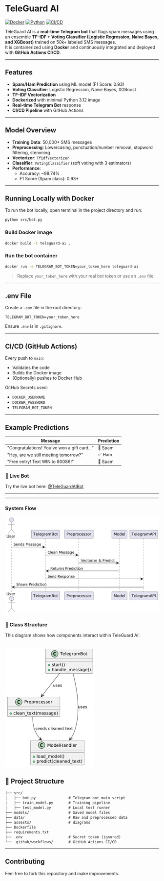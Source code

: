 # TeleGuard AI

[![Docker](https://img.shields.io/badge/built%20with-Docker-blue?style=flat-square&logo=docker)](https://www.docker.com/)
[![Python](https://img.shields.io/badge/python-3.12-blue.svg?logo=python)](https://www.python.org/)
[![CI/CD](https://img.shields.io/github/actions/workflow/status/ibrahimify/teleguard-ai/docker-build.yml?style=flat-square&logo=github)](https://github.com/ibrahimify/teleguard-ai/actions)

TeleGuard AI is a **real-time Telegram bot** that flags spam messages using an ensemble **TF–IDF + Voting Classifier (Logistic Regression, Naive Bayes, and XGBoost)** trained on 50k+ labeled SMS messages.  
It is containerized using **Docker** and continuously integrated and deployed with **GitHub Actions CI/CD**.

---

## Features

-  **Spam/Ham Prediction** using ML model (F1 Score: 0.93)
-  **Voting Classifier**: Logistic Regression, Naive Bayes, XGBoost
-  **TF–IDF Vectorization**
-  **Dockerized** with minimal Python 3.12 image
-  **Real-time Telegram Bot** response
-  **CI/CD Pipeline** with GitHub Actions

---

## Model Overview

- **Training Data**: 50,000+ SMS messages
- **Preprocessing**: Lowercasing, punctuation/number removal, stopword filtering, stemming
- **Vectorizer**: `TfidfVectorizer`
- **Classifier**: `VotingClassifier` (soft voting with 3 estimators)
- **Performance**:
  - Accuracy: ~98.74%
  - F1 Score (Spam class): 0.93+

---

## Running Locally with Docker

To run the bot locally, open terminal in the project directory and run:

```bash
python src/bot.py
```

### Build Docker image

```bash
docker build -t teleguard-ai .
```

### Run the bot container

```bash
docker run -e TELEGRAM_BOT_TOKEN=your_token_here teleguard-ai
```

> Replace `your_token_here` with your real bot token or use an `.env` file.

---

## .env File

Create a `.env` file in the root directory:

```env
TELEGRAM_BOT_TOKEN=your_token_here
```

Ensure `.env` is in `.gitignore`.

---

## CI/CD (GitHub Actions)

Every push to `main`:
- Validates the code
- Builds the Docker image
- (Optionally) pushes to Docker Hub

GitHub Secrets used:
- `DOCKER_USERNAME`
- `DOCKER_PASSWORD`
- `TELEGRAM_BOT_TOKEN`

---

## Example Predictions

| Message | Prediction |
|--------|------------|
| "Congratulations! You’ve won a gift card..." | 🚫 Spam |
| "Hey, are we still meeting tomorrow?" | ✅ Ham |
| "Free entry! Text WIN to 80086!" | 🚫 Spam |

### 🚀 Live Bot
Try the live bot here: [@TeleGuardAIBot](https://t.me/TeleGuardAIBot)

---

---

### System Flow

![Message Flow](assets/sequence_diagram.png)


### 🧱 Class Structure

This diagram shows how components interact within TeleGuard AI:

![Class Diagram](assets/class_diagram.png)
---


## 📂 Project Structure

```
├── src/
│   ├── bot.py               # Telegram bot main script
│   ├── train_model.py       # Training pipeline
│   ├── test_model.py        # Local test runner
├── models/                  # Saved model files
├── data/                    # Raw and preprocessed data
├── assests/                 # diagrams
├── Dockerfile
├── requirements.txt
├── .env                     # Secret token (ignored)
└── .github/workflows/       # GitHub Actions CI/CD
```

---

## Contributing  

Feel free to fork this repository and make improvements.